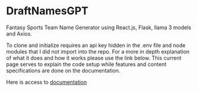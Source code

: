# DraftNamesGPT

Fantasy Sports Team Name Generator using React.js, Flask, llama 3 models and Axios.

To clone and initialize requires an api key hidden in the .env file and node modules that I did not import into the repo. For a more in depth explanation of what it does and how it works please use the link below. This current page serves to explain the code setup while features and content specifications are done on the documentation.


Here is access to [documentation](https://draftnamesgpt.gitbook.io/draftnamesgpt)


